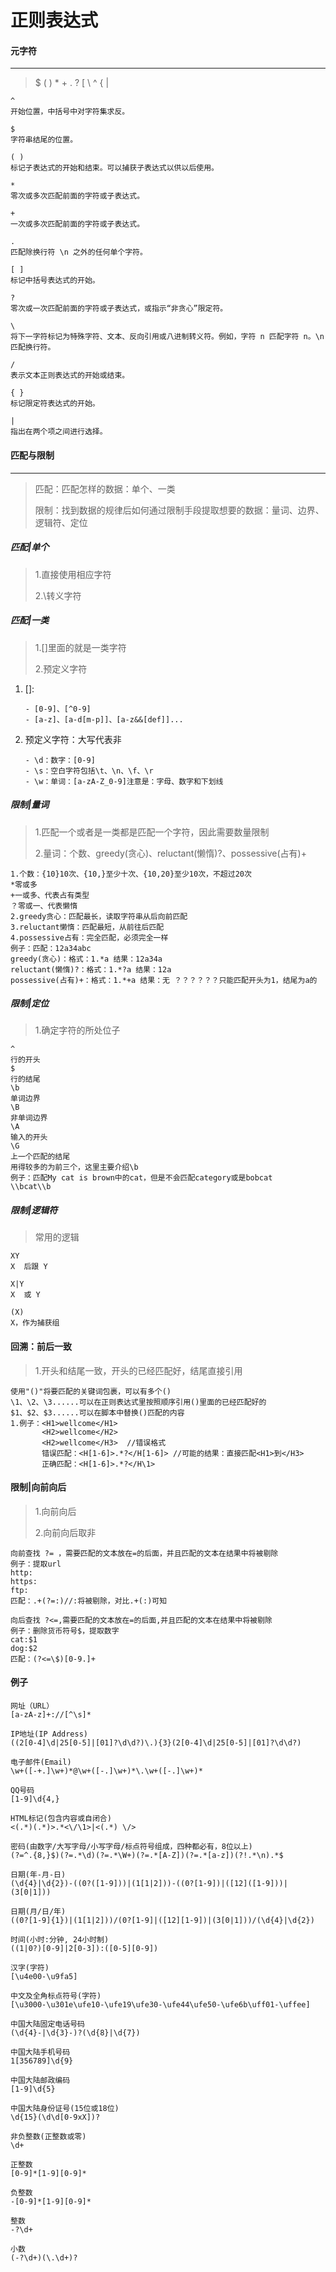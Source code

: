 # 正则表达式

#### 元字符

---

> $ ( ) * + . ? [ \  ^ { |

```
^
开始位置，中括号中对字符集求反。

$
字符串结尾的位置。

( )
标记子表达式的开始和结束。可以捕获子表达式以供以后使用。

*
零次或多次匹配前面的字符或子表达式。

+
一次或多次匹配前面的字符或子表达式。

.
匹配除换行符 \n 之外的任何单个字符。

[ ]
标记中括号表达式的开始。

?
零次或一次匹配前面的字符或子表达式，或指示“非贪心”限定符。

\
将下一字符标记为特殊字符、文本、反向引用或八进制转义符。例如，字符 n 匹配字符 n。\n 匹配换行符。

/
表示文本正则表达式的开始或结束。

{ }
标记限定符表达式的开始。

|
指出在两个项之间进行选择。
```

#### 匹配与限制

---

> 匹配：匹配怎样的数据：单个、一类
>
> 限制：找到数据的规律后如何通过限制手段提取想要的数据：量词、边界、逻辑符、定位

##### 匹配|单个

> 1.直接使用相应字符
>
> 2.\转义字符



##### 匹配|一类

> 1.[]里面的就是一类字符
>
> 2.预定义字符

1. []:

   ```
   - [0-9]、[^0-9]
   - [a-z]、[a-d[m-p]]、[a-z&&[def]]...
   ```

2. 预定义字符：大写代表非

   ```
   - \d：数字：[0-9]
   - \s：空白字符包括\t、\n、\f、\r
   - \w：单词：[a-zA-Z_0-9]注意是：字母、数字和下划线
   ```

##### 限制|量词

> 1.匹配一个或者是一类都是匹配一个字符，因此需要数量限制
>
> 2.量词：个数、greedy(贪心)、reluctant(懒惰)?、possessive(占有)+

```
1.个数：{10}10次、{10,}至少十次、{10,20}至少10次，不超过20次
*零或多
+一或多、代表占有类型
？零或一、代表懒惰
2.greedy贪心：匹配最长，读取字符串从后向前匹配
3.reluctant懒惰：匹配最短，从前往后匹配
4.possessive占有：完全匹配，必须完全一样
例子：匹配：12a34abc 
greedy(贪心)：格式：1.*a 结果：12a34a
reluctant(懒惰)?：格式：1.*?a 结果：12a
possessive(占有)+：格式：1.*+a 结果：无 ？？？？？？只能匹配开头为1，结尾为a的

```

##### 限制|定位

> 1.确定字符的所处位子

```
^
行的开头
$
行的结尾
\b
单词边界
\B
非单词边界
\A
输入的开头
\G
上一个匹配的结尾
用得较多的为前三个，这里主要介绍\b
例子：匹配My cat is brown中的cat，但是不会匹配category或是bobcat
\\bcat\\b
```

##### 限制|逻辑符

> 常用的逻辑

```
XY
X  后跟 Y

X|Y
X  或 Y

(X)
X，作为捕获组
```

#### 回溯：前后一致

> 1.开头和结尾一致，开头的已经匹配好，结尾直接引用

```
使用"()"将要匹配的关键词包裹，可以有多个()
\1、\2、\3......可以在正则表达式里按照顺序引用()里面的已经匹配好的
$1、$2、$3......可以在脚本中替换()匹配的内容
1.例子：<H1>wellcome</H1> 
	   <H2>wellcome</H2> 
	   <H2>wellcome</H3>  //错误格式
	   错误匹配：<H[1-6]>.*?</H[1-6]> //可能的结果：直接匹配<H1>到</H3>
	   正确匹配：<H[1-6]>.*?</H\1>  
```





#### 限制|向前向后

>1.向前向后
>
>2.向前向后取非

```
向前查找 ?= ，需要匹配的文本放在=的后面，并且匹配的文本在结果中将被剔除
例子：提取url
http:
https:
ftp:
匹配：.+(?=:)//:将被剔除，对比.+(:)可知

向后查找 ?<=,需要匹配的文本放在=的后面,并且匹配的文本在结果中将被剔除
例子：删除货币符号$，提取数字
cat:$1
dog:$2
匹配：(?<=\$)[0-9.]+
```



#### 例子

```
网址（URL）
[a-zA-z]+://[^\s]*

IP地址(IP Address)
((2[0-4]\d|25[0-5]|[01]?\d\d?)\.){3}(2[0-4]\d|25[0-5]|[01]?\d\d?)

电子邮件(Email)
\w+([-+.]\w+)*@\w+([-.]\w+)*\.\w+([-.]\w+)*

QQ号码
[1-9]\d{4,}

HTML标记(包含内容或自闭合)
<(.*)(.*)>.*<\/\1>|<(.*) \/>

密码(由数字/大写字母/小写字母/标点符号组成，四种都必有，8位以上)
(?=^.{8,}$)(?=.*\d)(?=.*\W+)(?=.*[A-Z])(?=.*[a-z])(?!.*\n).*$

日期(年-月-日)
(\d{4}|\d{2})-((0?([1-9]))|(1[1|2]))-((0?[1-9])|([12]([1-9]))|(3[0|1]))

日期(月/日/年)
((0?[1-9]{1})|(1[1|2]))/(0?[1-9]|([12][1-9])|(3[0|1]))/(\d{4}|\d{2})

时间(小时:分钟, 24小时制)
((1|0?)[0-9]|2[0-3]):([0-5][0-9])

汉字(字符)
[\u4e00-\u9fa5]

中文及全角标点符号(字符)
[\u3000-\u301e\ufe10-\ufe19\ufe30-\ufe44\ufe50-\ufe6b\uff01-\uffee]

中国大陆固定电话号码
(\d{4}-|\d{3}-)?(\d{8}|\d{7})

中国大陆手机号码
1[356789]\d{9}

中国大陆邮政编码
[1-9]\d{5}

中国大陆身份证号(15位或18位)
\d{15}(\d\d[0-9xX])?

非负整数(正整数或零)
\d+

正整数
[0-9]*[1-9][0-9]*

负整数
-[0-9]*[1-9][0-9]*

整数
-?\d+

小数
(-?\d+)(\.\d+)?
```

